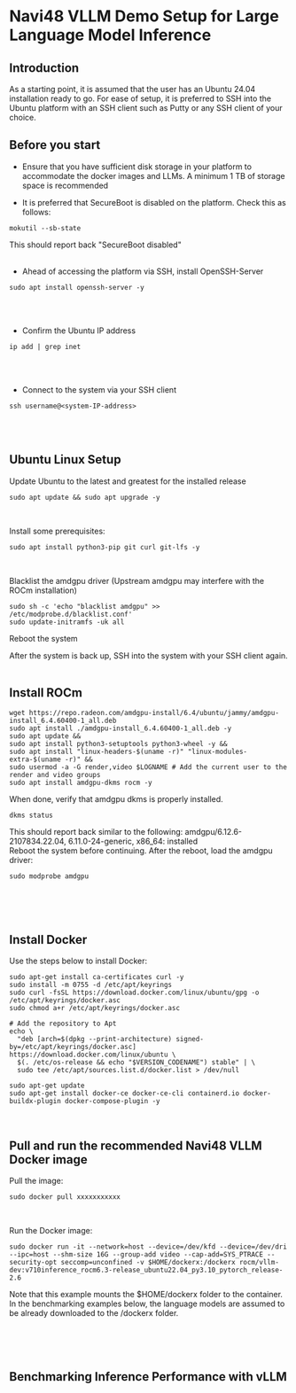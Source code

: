 # Navi48 VLLM Demo Setup for Large Language Model Inference

## Introduction 

As a starting point, it is assumed that the user has an Ubuntu 24.04 installation ready to go.  For ease of setup, it is preferred to SSH into the Ubuntu platform with an SSH client such as Putty or any SSH client of your choice.

## Before you start
- Ensure that you have sufficient disk storage in your platform to accommodate the docker images and LLMs. A minimum 1 TB of storage space is recommended

- It is preferred that SecureBoot is disabled on the platform. Check this as follows:

```
mokutil --sb-state
```
This should report back "SecureBoot disabled"
<br><br>

- Ahead of accessing the platform via SSH, install OpenSSH-Server

```
sudo apt install openssh-server -y
```
<br><br>

- Confirm the Ubuntu IP address

```
ip add | grep inet
```
<br><br>

- Connect to the system via your SSH client

```
ssh username@<system-IP-address>
```
<br><br>

##  Ubuntu Linux Setup 
Update Ubuntu to the latest and greatest for the installed release
```
sudo apt update && sudo apt upgrade -y
```
<br>

Install some prerequisites:
```
sudo apt install python3-pip git curl git-lfs -y
```
<br>

Blacklist the amdgpu driver (Upstream amdgpu may interfere with the ROCm installation)
```
sudo sh -c 'echo "blacklist amdgpu" >>  /etc/modprobe.d/blacklist.conf'
sudo update-initramfs -uk all
```

Reboot the system

After the system is back up, SSH into the system with your SSH client again.
<br><br>

## Install ROCm
```
wget https://repo.radeon.com/amdgpu-install/6.4/ubuntu/jammy/amdgpu-install_6.4.60400-1_all.deb
sudo apt install ./amdgpu-install_6.4.60400-1_all.deb -y
sudo apt update &&
sudo apt install python3-setuptools python3-wheel -y &&
sudo apt install "linux-headers-$(uname -r)" "linux-modules-extra-$(uname -r)" &&
sudo usermod -a -G render,video $LOGNAME # Add the current user to the render and video groups
sudo apt install amdgpu-dkms rocm -y
```

When done, verify that amdgpu dkms is properly installed.  

```
dkms status
```

This should report back similar to the following:
amdgpu/6.12.6-2107834.22.04, 6.11.0-24-generic, x86_64: installed
<br>
Reboot the system before continuing.  After the reboot, load the amdgpu driver:

```
sudo modprobe amdgpu
```

<br><br>
 
## Install Docker
Use the steps below to install Docker:

```
sudo apt-get install ca-certificates curl -y
sudo install -m 0755 -d /etc/apt/keyrings
sudo curl -fsSL https://download.docker.com/linux/ubuntu/gpg -o /etc/apt/keyrings/docker.asc
sudo chmod a+r /etc/apt/keyrings/docker.asc

# Add the repository to Apt 
echo \
  "deb [arch=$(dpkg --print-architecture) signed-by=/etc/apt/keyrings/docker.asc] https://download.docker.com/linux/ubuntu \
  $(. /etc/os-release && echo "$VERSION_CODENAME") stable" | \
  sudo tee /etc/apt/sources.list.d/docker.list > /dev/null

sudo apt-get update
sudo apt-get install docker-ce docker-ce-cli containerd.io docker-buildx-plugin docker-compose-plugin -y
```

<br>

## Pull and run the recommended Navi48 VLLM Docker image

Pull the image:

```
sudo docker pull xxxxxxxxxxx
```

<br>

Run the Docker image:

```
sudo docker run -it --network=host --device=/dev/kfd --device=/dev/dri --ipc=host --shm-size 16G --group-add video --cap-add=SYS_PTRACE --security-opt seccomp=unconfined -v $HOME/dockerx:/dockerx rocm/vllm-dev:v710inference_rocm6.3-release_ubuntu22.04_py3.10_pytorch_release-2.6
```

Note that this example mounts the $HOME/dockerx folder to the container.  In the benchmarking examples below, the language models are assumed to be already downloaded to the /dockerx folder.

<br><br>
 
## Benchmarking Inference Performance with vLLM

